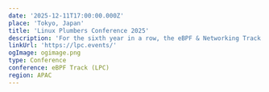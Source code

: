 ```yaml
---
date: '2025-12-11T17:00:00.000Z'
place: 'Tokyo, Japan'
title: 'Linux Plumbers Conference 2025'
description: 'For the sixth year in a row, the eBPF & Networking Track is going to bring together developers, maintainers, and other contributors from all around the globe to discuss improvements to the Linux kernel’s networking stack as well as BPF subsystem and their surrounding user space ecosystems such libraries, loaders, compiler backends, and other related system tooling.'
linkUrl: 'https://lpc.events/'
ogImage: ogimage.png
type: Conference
conference: eBPF Track (LPC)
region: APAC
---
```

